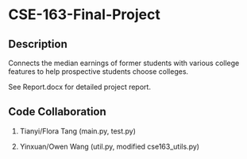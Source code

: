 # CSE-163-Final-Project
## Description
Connects the median earnings of former students with various college features to help prospective students choose colleges.

See Report.docx for detailed project report.

## Code Collaboration
1. Tianyi/Flora Tang (main.py, test.py)

2. Yinxuan/Owen Wang (util.py, modified cse163_utils.py)
